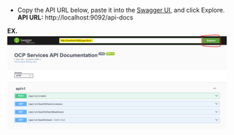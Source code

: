 * Copy the API URL below, paste it into the <a href="https://petstore.swagger.io/" target="_blank">Swagger UI</a>, and click Explore.
**API URL:** http://localhost:9092/api-docs 


**EX.**<br />
![Example Image](swagger.png)